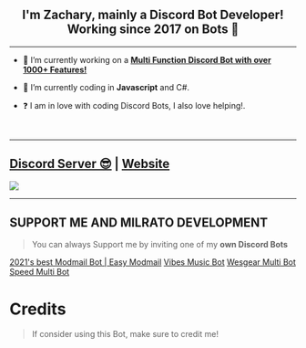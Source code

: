 <div align="center" style"border-radius:15px">
  <img src="" style"width: 100%;border-radius:15px">
</div>

## <div align="center">I'm Zachary, mainly a Discord Bot Developer! Working since 2017 on Bots 🚀</div>  
  
***

- 🔭 I’m currently working on a [**Multi Function Discord Bot with over 1000+ Features!**](https://speed.cwadevelopments.ml)
  

- 🌱 I’m currently coding in **Javascript** and C#.  
  

- ❓  I am in love with coding Discord Bots, I also love helping!.
  
<br/>
  
***

## [Discord Server 😎](https://dsc.gg/cwa) | [Website](https://cwadevelopments.dev)
<a href="https://dsc.gg/cwa"><img src="https://discord.com/api/guilds/904744832650584065/widget.png?style=banner2"></a>

***

## SUPPORT ME AND MILRATO DEVELOPMENT

> You can always Support me by inviting one of my **own Discord Bots**

[2021's best Modmail Bot | Easy Modmail](https://modmail.cwadevelopments.ml)
[Vibes Music Bot](https://vibes.cwadevelopments.ml)
[Wesgear Multi Bot](https://wesgear.cwadevelopments.ml)
[Speed Multi Bot](https://speed.cwadevelopments.ml)

# Credits

> If consider using this Bot, make sure to credit me!
